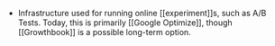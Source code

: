 - Infrastructure used for running online [[experiment]]s, such as A/B Tests. Today, this is primarily [[Google Optimize]], though [[Growthbook]] is a possible long-term option.